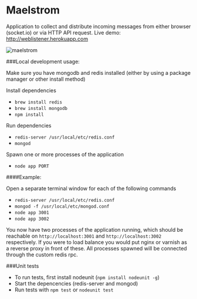 Maelstrom
=========

Application to collect and distribute incoming messages from either browser (socket.io) or via HTTP API request.
Live demo: http://weblistener.herokuapp.com

![maelstrom](http://s24.postimg.org/rl3hxuig5/preview.png "Maelstrom")

###Local development usage:

Make sure you have mongodb and redis installed (either by using a package manager or other install method)

Install dependencies

* ```brew install redis```
* ```brew install mongodb```
* ```npm install```

Run dependencies

* ```redis-server /usr/local/etc/redis.conf```
* ```mongod```

Spawn one or more processes of the application

* ```node app PORT```

####Example:

Open a separate terminal window for each of the following commands

- ```redis-server /usr/local/etc/redis.conf```
- ```mongod -f /usr/local/etc/mongod.conf```
- ```node app 3001```
- ```node app 3002```

You now have two processes of the application running,
which should be reachable on ```http://localhost:3001``` and ```http://localhost:3002``` respectively.
If you were to load balance you would put nginx or varnish as a reverse proxy in front of these. All processes spawned will be connected through the custom redis rpc.

###Unit tests

- To run tests, first install nodeunit (```npm install nodeunit -g```)
- Start the depencencies (redis-server and mongod)
- Run tests with ```npm test``` or ```nodeunit test```